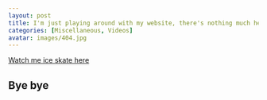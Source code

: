 ```yaml
---
layout: post
title: I'm just playing around with my website, there's nothing much here 
categories: [Miscellaneous, Videos]
avatar: images/404.jpg
---
```



[Watch me ice skate here](https://www.youtube.com/watch?v=KAfnRgOY5Y0)



## Bye bye 